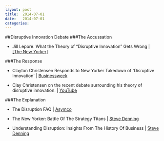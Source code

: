 ```yaml
---
layout: post
title:  2014-07-01
date:   2014-07-01
categories:
---
```


##Disruptive Innovation Debate
###The Accussation
- Jill Lepore: What the Theory of “Disruptive Innovation” Gets Wrong
 | [[The New Yorker]][tny-lepore]
 
###The Response
- Clayton Christensen Responds to New Yorker Takedown of 'Disruptive Innovation'
 | [Businessweek][bw-clay]
 
- Clay Christensen on the recent debate surrounding his theory of disruptive innovation. | [YouTube][hbs-clay]
 
###The Explanation
- The Disruption FAQ | [Asymco][asymco]

- The New Yorker: Battle Of The Strategy Titans | [Steve Denning][denning-1]

- Understanding Disruption: Insights From The History Of Business | [Steve Denning][denning-2]

[tny-lepore]:http://www.newyorker.com/reporting/2014/06/23/140623fa_fact_lepore
[bw-clay]:http://www.businessweek.com/articles/2014-06-20/clayton-christensen-responds-to-new-yorker-takedown-of-disruptive-innovation
[asymco]:http://www.asymco.com/2014/06/25/the-disruption-faq/
[hbs-clay]:https://www.youtube.com/watch?v=9ouwUs4QmFQ

[denning-1]:http://www.forbes.com/sites/stevedenning/2014/06/19/the-new-yorker-battle-of-the-strategy-titans/
[denning-2]:http://www.forbes.com/sites/stevedenning/2014/06/24/understanding-disruption-insights-from-the-history-of-business/
